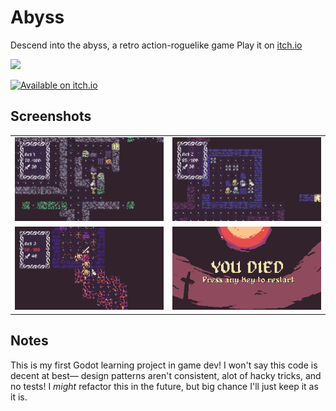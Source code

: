 # Abyss

Descend into the abyss, a retro action-roguelike game
Play it on [itch.io](https://ljvmiranda921.itch.io/abyss)

<a href="ljvmiranda921.itch.io/abyss"><img src="http://jessemillar.github.io/available-on-itchio-badge/badge-bw.png" width="300"></a>

[![Available on itch.io](http://jessemillar.github.io/available-on-itchio-badge/badge-bw.png)](https://ljvmiranda921.itch.io/abyss)

## Screenshots

<table>
  <tr>
    <td><img src="screenshots/act1.png" width="300"></td>
    <td><img src="screenshots/act2.png" width="300"></td>
   </tr> 
   <tr>
    <td><img src="screenshots/act3.png" width="300"></td>
    <td><img src="art/DeathScreen.png" width="300"></td>
  </tr>
</table>

## Notes

This is my first Godot learning project in game dev! I won't say this code is
decent at best&mdash; design patterns aren't consistent, alot of hacky tricks,
and no tests! I *might* refactor this in the future, but big chance I'll just
keep it as it is.

